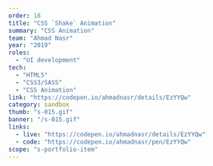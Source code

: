 ```yaml
---
order: 18
title: "CSS `Shake` Animation"
summary: "CSS Animation"
team: "Ahmad Nasr"
year: "2019"
roles:
  - "UI development"
tech:
  - "HTML5"
  - "CSS3/SASS"
  - "CSS Animation"
link: "https://codepen.io/ahmadnasr/details/EzYYQw"
category: sandbox
thumb: "s-015.gif"
banner: "/s-015.gif"
links:
  - live: "https://codepen.io/ahmadnasr/details/EzYYQw"
  - code: "https://codepen.io/ahmadnasr/pen/EzYYQw"
scope: "s-portfolio-item"
---
```

